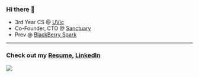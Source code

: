 ### Hi there 👋
- 3rd Year CS @ [UVic](https://uvic.ca)
- Co-Founder, CTO @ [Sanctuary](https://sanctuarysneakers.com)
- Prev @ [BlackBerry Spark](https://www.blackberry.com/us/en/products/unified-endpoint-security)

---

### Check out my [Resume](https://drive.google.com/file/d/1GVkGngMvZk7-QiykO3um46avpqqb64nd/view?usp=sharing), [LinkedIn](https://www.linkedin.com/in/jason-thomo)

![](https://komarev.com/ghpvc/?username=jasont7&color=brightgreen&style=plastic&label=PV)
